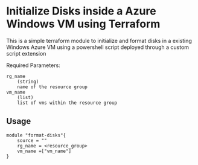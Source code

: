 # Initialize Disks inside a Azure Windows VM using Terraform

This is a simple terraform module to initialize and format disks in a existing Windows Azure VM using a powershell script deployed through a custom script extension



Required Parameters:
    
    rg_name 
        (string) 
        name of the resource group
    vm_name
        (list)
        list of vms within the resource group


## Usage
```
module "format-disks"{
    source = ""
    rg_name = <resource_group>
    vm_name =["vm_name"]
}
```
